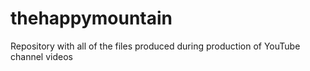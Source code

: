 # thehappymountain
Repository with all of the files produced during production of YouTube channel videos
